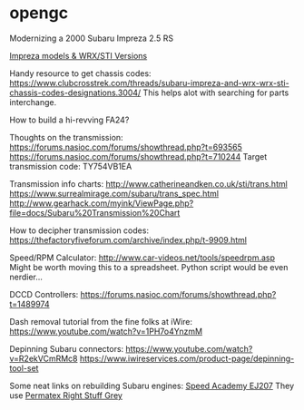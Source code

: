 # opengc
Modernizing a 2000 Subaru Impreza 2.5 RS

[Impreza models & WRX/STI Versions](https://www.possumbournemotorsport.com/wrxversion)

Handy resource to get chassis codes:
https://www.clubcrosstrek.com/threads/subaru-impreza-and-wrx-wrx-sti-chassis-codes-designations.3004/
This helps alot with searching for parts interchange.

How to build a hi-revving FA24?

Thoughts on the transmission:
https://forums.nasioc.com/forums/showthread.php?t=693565
https://forums.nasioc.com/forums/showthread.php?t=710244
Target transmission code: TY754VB1EA 

Transmission info charts:
http://www.catherineandken.co.uk/sti/trans.html
https://www.surrealmirage.com/subaru/trans_spec.html
http://www.gearhack.com/myink/ViewPage.php?file=docs/Subaru%20Transmission%20Chart

How to decipher transmission codes:
https://thefactoryfiveforum.com/archive/index.php/t-9909.html

Speed/RPM Calculator:
http://www.car-videos.net/tools/speedrpm.asp Might be worth moving this to a spreadsheet. Python script would be even nerdier...

DCCD Controllers:
https://forums.nasioc.com/forums/showthread.php?t=1489974

Dash removal tutorial from the fine folks at iWire:
https://www.youtube.com/watch?v=1PH7o4YnzmM

Depinning Subaru connectors:
https://www.youtube.com/watch?v=R2ekVCmRMc8
https://www.iwireservices.com/product-page/depinning-tool-set

Some neat links on rebuilding Subaru engines:
[Speed Academy EJ207](https://www.youtube.com/playlist?list=PLp8FsoRYWYK5y6r7NZlMFab4tsVEWcAjS)
They use [Permatex Right Stuff Grey](https://www.permatex.com/product-category/gasketing/the-right-stuff-gasket-makers/?locale=en)
